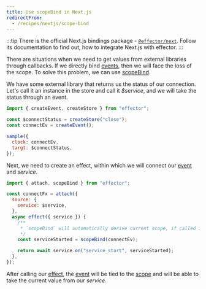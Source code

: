 ```yaml
---
title: Use scopeBind in Next.js
redirectFrom:
  - /recipes/nextjs/scope-bind
---
```


:::tip
There is the official Next.js bindings package - [`@effector/next`](https://github.com/effector/next). Follow its documentation to find out, how to integrate Next.js with effector.
:::

There are situations when we need to get values from external libraries through callbacks.
If we directly bind [events](/en/api/effector/createEvent), then we will face the loss of the scope.
To solve this problem, we can use [scopeBind](/en/api/effector/scopeBind).

We have some external library that returns us the status of our connection.
Let's call it an instance in the store and call it _$service_, and we will take the status through an event.

```js
import { createEvent, createStore } from "effector";

const $connectStatus = createStore("close");
const connectEv = createEvent();

sample({
  clock: connectEv,
  targt: $connectStatus,
});
```

Next, we need to create an effect, within which we will connect our [event](/en/api/effector/createEvent) and _service_.

```js
import { attach, scopeBind } from "effector";

const connectFx = attach({
  source: {
    service: $service,
  },
  async effect({ service }) {
    /**
     * `scopeBind` will automatically derive current scope, if called inside of an Effect
     */
    const serviceStarted = scopeBind(connectEv);

    return await service.on("service_start", serviceStarted);
  },
});
```

After calling our [effect](/en/api/effector/createEffect), the [event](/en/api/effector/createEvent) will be tied to the [scope](/en/api/effector/Scope) and will be able to take the current value from our _service_.
